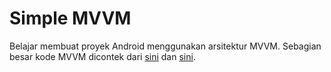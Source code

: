 # Simple MVVM

Belajar membuat proyek Android menggunakan arsitektur MVVM.
Sebagian besar kode MVVM dicontek dari [sini](https://github.com/andriiginting/Muvi) dan [sini](https://github.com/pratamawijaya/BaseKotlinAndroid).
